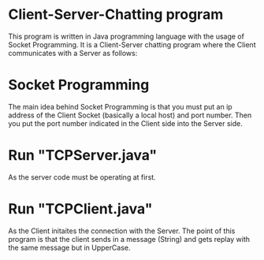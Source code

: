 # Client-Server-Chatting program
This program is written in Java programming language with the usage of Socket Programming. It is a Client-Server chatting program where the Client communicates with a Server as follows: 
# Socket Programming
The main idea behind Socket Programming is that you must put an ip address of the Client Socket (basically a local host) and port number. Then you put the port number
indicated in the Client side into the Server side.
# Run "TCPServer.java" 
As the server code must be operating at first.
# Run "TCPClient.java"
As the Client initaites the connection with the Server.
The point of this program is that the client sends in a message (String) and gets replay with the same message but in UpperCase.






